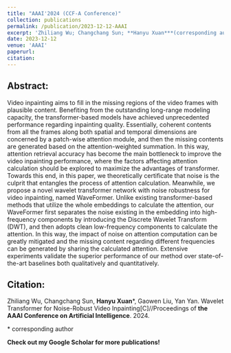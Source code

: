 ```yaml
---
title: "AAAI'2024 (CCF-A Conference)"
collection: publications
permalink: /publication/2023-12-12-AAAI
excerpt: 'Zhiliang Wu; Changchang Sun; **Hanyu Xuan***(corresponding author); Gaowen Liu; Yan Yan. WaveFormer: Wavelet Transformer for  Noise-Robust Video Inpainting[C]//Proceedings of the AAAI Conference on Artificial Intelligence. 2024'
date: 2023-12-12
venue: 'AAAI'
paperurl: 
citation: 
---
```

Abstract: 
---
Video inpainting aims to fill in the missing regions of the video frames with plausible content. Benefiting from the outstanding long-range modeling capacity, the transformer-based models have achieved unprecedented performance regarding inpainting quality. Essentially, coherent contents from all the frames along both spatial and temporal dimensions are concerned by a patch-wise attention module, and then the missing contents are generated based on the attention-weighted summation. In this way, attention retrieval accuracy has become the main bottleneck to improve the video inpainting performance, where the factors affecting attention calculation should be explored to maximize the advantages of transformer. Towards this end, in this paper, we theoretically certificate that noise is the culprit that entangles the process of attention calculation. Meanwhile, we propose a novel wavelet transformer network with noise robustness for video inpainting, named WaveFormer. Unlike existing transformer-based methods that utilize the whole embeddings to calculate the attention, our WaveFormer first separates the noise existing in the embedding into high-frequency components by introducing the Discrete Wavelet Transform (DWT), and then adopts clean low-frequency components to calculate the attention. In this way, the impact of noise on attention computation can be greatly mitigated and the missing content regarding different frequencies can be generated by sharing the calculated attention. Extensive experiments validate the superior performance of our method over state-of-the-art baselines both qualitatively and quantitatively.

Citation: 
---
Zhiliang Wu, Changchang Sun, **Hanyu Xuan***, Gaowen Liu, Yan Yan. Wavelet Transformer for  Noise-Robust Video Inpainting[C]//Proceedings of **the AAAI Conference on Artificial Intelligence**. 2024.

\* corresponding author

**Check out my Google Scholar for more publications!** 

